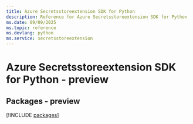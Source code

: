 ```yaml
---
title: Azure Secretsstoreextension SDK for Python
description: Reference for Azure Secretsstoreextension SDK for Python
ms.date: 09/09/2025
ms.topic: reference
ms.devlang: python
ms.service: secretsstoreextension
---
```

# Azure Secretsstoreextension SDK for Python - preview
## Packages - preview
[!INCLUDE [packages](secretsstoreextension-index.md)]